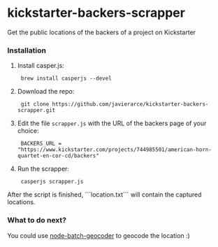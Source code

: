 kickstarter-backers-scrapper
============================

Get the public locations of the backers of a project on Kickstarter

### Installation

1. Install casper.js:

        brew install casperjs --devel
    
2. Download the repo:
    
        git clone https://github.com/javierarce/kickstarter-backers-scrapper.git

3. Edit the file ```scrapper.js``` with the URL of the backers page of your choice:

        BACKERS_URL = "https://www.kickstarter.com/projects/744985501/american-horn-quartet-en-cor-cd/backers"

4. Run the scrapper:

        casperjs scrapper.js
    
After the script is finished, ´´´location.txt´´´ will contain the captured locations.

### What to do next?

You could use [node-batch-geocoder](https://github.com/javierarce/node-batch-geocoder) to geocode the location :)
